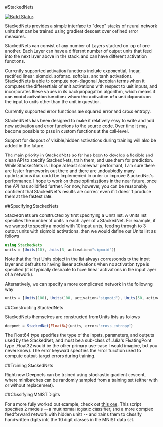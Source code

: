 #StackedNets

[![Build Status](https://travis-ci.org/yarlett/StackedNets.jl.svg?branch=master)](https://travis-ci.org/yarlett/StackedNets.jl)

StackedNets provides a simple interface to "deep" stacks of neural network units that can be trained using gradient descent over defined error measures.

StackedNets can consist of any number of Layers stacked on top of one another. Each Layer can have a different number of output units that feed into the next layer above in the stack, and can have different activation functions.

Currently supported activation functions include exponential, linear, rectified linear, sigmoid, softmax, softplus, and tanh activations. StackedNets is able to compute non-diagonal Jacobian terms when it computes the differentials of unit activations with respect to unit inputs, and incorporates these values in its backpropagation algorithm, which means it can model activation functions where the activation of a unit depends on the input to units other than the unit in question.

Currently supported error functions are squared error and cross entropy.

StackedNets has been designed to make it relatively easy to write and add new activation and error functions to the source code. Over time it may become possible to pass in custom functions at the call-level.

Support for dropout of visible/hidden activations during training will also be added in the future.

The main priority in StackedNets so far has been to develop a flexible and clean API to specify StackedNets, train them, and use them for prediction. While StackedNets is I hope at least somewhat performant, I am sure there are faster frameworks out there and there are undoubtedly many optimizations that could be implemented in order to improve StackedNet's performance. I hope to work on these optimizations in the near future, once the API has solidified further. For now, however, you can be reasonably confident that StackedNet's results are correct even if it doesn't produce them at the fastest rate.

##Specifying StackedNets

StackedNets are constructed by first specifying a Units list. A Units list specifies the number of units in each layer of a StackedNet. For example, if we wanted to specify a model with 10 input units, feeding through to 3 output units with sigmoid activations, then we would define our Units list as follows

```julia
using StackedNets
units = [Units(10), Units(3, activation="sigmoid")]
```

Note that the first Units object in the list always corresponds to the input layer and defaults to having linear activations when no activation type is specified (it is typically desirable to have linear activations in the input layer of a network).

Alternatively, we can specify a more complicated network in the following way

```julia
units = [Units(100), Units(100, activation="sigmoid"), Units(50, activation="rectified_linear"), Units(10, activation="softmax")]
```

##Constructing StackedNets

StackedNets themselves are constructed from Units lists as follows

```julia
deepnet = StackedNet{Float64}(units, error="cross_entropy")
```

The Float64 type specifies the type of the inputs, parameters, and outputs used by the StackedNet, and must be a sub-class of Julia's FloatingPoint type (Float32 would be the other primary use-case I would imagine, but you never know). The error keyword specifies the error function used to compute output-target errors during training.

##Training StackedNets

Right now Deepnets can be trained using stochastic gradient descent, where minibatches can be randomly sampled from a training set (either with or without replacement).

##Classifying MNIST Digits

For a more fully worked out example, check out [this one](examples/mnist_classification.jl). This script specifies 2 models -- a multinomial logistic classifier, and a more complex feedforward network with hidden units -- and trains them to classify handwritten digits into the 10 digit classes in the MNIST data set.

